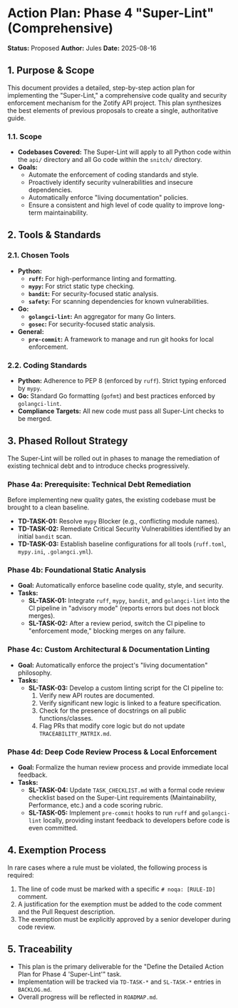 # Action Plan: Phase 4 "Super-Lint" (Comprehensive)

**Status:** Proposed
**Author:** Jules
**Date:** 2025-08-16

## 1. Purpose & Scope

This document provides a detailed, step-by-step action plan for implementing the "Super-Lint," a comprehensive code quality and security enforcement mechanism for the Zotify API project. This plan synthesizes the best elements of previous proposals to create a single, authoritative guide.

### 1.1. Scope
- **Codebases Covered:** The Super-Lint will apply to all Python code within the `api/` directory and all Go code within the `snitch/` directory.
- **Goals:**
    - Automate the enforcement of coding standards and style.
    - Proactively identify security vulnerabilities and insecure dependencies.
    - Automatically enforce "living documentation" policies.
    - Ensure a consistent and high level of code quality to improve long-term maintainability.

## 2. Tools & Standards

### 2.1. Chosen Tools
- **Python:**
    - **`ruff`:** For high-performance linting and formatting.
    - **`mypy`:** For strict static type checking.
    - **`bandit`:** For security-focused static analysis.
    - **`safety`:** For scanning dependencies for known vulnerabilities.
- **Go:**
    - **`golangci-lint`:** An aggregator for many Go linters.
    - **`gosec`:** For security-focused static analysis.
- **General:**
    - **`pre-commit`:** A framework to manage and run git hooks for local enforcement.

### 2.2. Coding Standards
- **Python:** Adherence to PEP 8 (enforced by `ruff`). Strict typing enforced by `mypy`.
- **Go:** Standard Go formatting (`gofmt`) and best practices enforced by `golangci-lint`.
- **Compliance Targets:** All new code must pass all Super-Lint checks to be merged.

## 3. Phased Rollout Strategy

The Super-Lint will be rolled out in phases to manage the remediation of existing technical debt and to introduce checks progressively.

### Phase 4a: Prerequisite: Technical Debt Remediation
Before implementing new quality gates, the existing codebase must be brought to a clean baseline.
- **TD-TASK-01:** Resolve `mypy` Blocker (e.g., conflicting module names).
- **TD-TASK-02:** Remediate Critical Security Vulnerabilities identified by an initial `bandit` scan.
- **TD-TASK-03:** Establish baseline configurations for all tools (`ruff.toml`, `mypy.ini`, `.golangci.yml`).

### Phase 4b: Foundational Static Analysis
- **Goal:** Automatically enforce baseline code quality, style, and security.
- **Tasks:**
    - **SL-TASK-01:** Integrate `ruff`, `mypy`, `bandit`, and `golangci-lint` into the CI pipeline in "advisory mode" (reports errors but does not block merges).
    - **SL-TASK-02:** After a review period, switch the CI pipeline to "enforcement mode," blocking merges on any failure.

### Phase 4c: Custom Architectural & Documentation Linting
- **Goal:** Automatically enforce the project's "living documentation" philosophy.
- **Tasks:**
    - **SL-TASK-03:** Develop a custom linting script for the CI pipeline to:
        1. Verify new API routes are documented.
        2. Verify significant new logic is linked to a feature specification.
        3. Check for the presence of docstrings on all public functions/classes.
        4. Flag PRs that modify core logic but do not update `TRACEABILITY_MATRIX.md`.

### Phase 4d: Deep Code Review Process & Local Enforcement
- **Goal:** Formalize the human review process and provide immediate local feedback.
- **Tasks:**
    - **SL-TASK-04:** Update `TASK_CHECKLIST.md` with a formal code review checklist based on the Super-Lint requirements (Maintainability, Performance, etc.) and a code scoring rubric.
    - **SL-TASK-05:** Implement `pre-commit` hooks to run `ruff` and `golangci-lint` locally, providing instant feedback to developers before code is even committed.

## 4. Exemption Process

In rare cases where a rule must be violated, the following process is required:
1.  The line of code must be marked with a specific `# noqa: [RULE-ID]` comment.
2.  A justification for the exemption must be added to the code comment and the Pull Request description.
3.  The exemption must be explicitly approved by a senior developer during code review.

## 5. Traceability
- This plan is the primary deliverable for the "Define the Detailed Action Plan for Phase 4 'Super-Lint'" task.
- Implementation will be tracked via `TD-TASK-*` and `SL-TASK-*` entries in `BACKLOG.md`.
- Overall progress will be reflected in `ROADMAP.md`.
